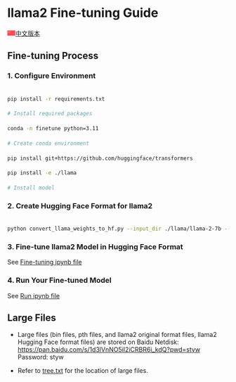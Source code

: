 # llama2 Fine-tuning Guide

<a href="https://github.com/chenyujiehome/finetune_llama2_huggingface_format/blob/master/RAEDME.md">

<img src="https://github.com/chenyujiehome/finetune_llama2_huggingface_format/blob/master/img/china.png" alt="china" height="12" />中文版本</a>

## Fine-tuning Process

### 1. Configure Environment

```bash

pip install -r requirements.txt

# Install required packages

conda -n finetune python=3.11

# Create conda environment

pip install git+https://github.com/huggingface/transformers

pip install -e ./llama

# Install model

```

### 2. Create Hugging Face Format for llama2

```bash

python convert_llama_weights_to_hf.py --input_dir ./llama/llama-2-7b --model_size 7B --output_dir models_hf/7B

```

### 3. Fine-tune llama2 Model in Hugging Face Format

See [Fine-tuning ipynb file](https://github.com/chenyujiehome/finetune_llama2_huggingface_format/blob/master/output/finetune_llama2_output.ipynb)

### 4. Run Your Fine-tuned Model

See [Run ipynb file](https://github.com/chenyujiehome/finetune_llama2_huggingface_format/blob/master/inference_on_finetune_model.ipynb)

## Large Files

- Large files (bin files, pth files, and llama2 original format files, llama2 Hugging Face format files) are stored on Baidu Netdisk: https://pan.baidu.com/s/1d3lVnNO5iI2iCRBR6i_kdQ?pwd=styw Password: styw

- Refer to [tree.txt](https://github.com/chenyujiehome/finetune_llama2_huggingface_format/blob/master/tree.txt) for the location of large files.